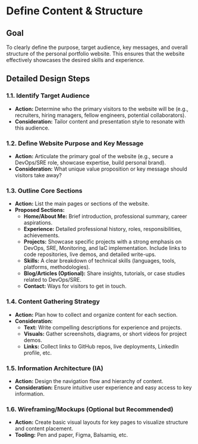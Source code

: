 # Define Content & Structure

## Goal
To clearly define the purpose, target audience, key messages, and overall structure of the personal portfolio website. This ensures that the website effectively showcases the desired skills and experience.

## Detailed Design Steps

### 1.1. Identify Target Audience
*   **Action:** Determine who the primary visitors to the website will be (e.g., recruiters, hiring managers, fellow engineers, potential collaborators).
*   **Consideration:** Tailor content and presentation style to resonate with this audience.

### 1.2. Define Website Purpose and Key Message
*   **Action:** Articulate the primary goal of the website (e.g., secure a DevOps/SRE role, showcase expertise, build personal brand).
*   **Consideration:** What unique value proposition or key message should visitors take away?

### 1.3. Outline Core Sections
*   **Action:** List the main pages or sections of the website.
*   **Proposed Sections:**
    *   **Home/About Me:** Brief introduction, professional summary, career aspirations.
    *   **Experience:** Detailed professional history, roles, responsibilities, achievements.
    *   **Projects:** Showcase specific projects with a strong emphasis on DevOps, SRE, Monitoring, and IaC implementation. Include links to code repositories, live demos, and detailed write-ups.
    *   **Skills:** A clear breakdown of technical skills (languages, tools, platforms, methodologies).
    *   **Blog/Articles (Optional):** Share insights, tutorials, or case studies related to DevOps/SRE.
    *   **Contact:** Ways for visitors to get in touch.

### 1.4. Content Gathering Strategy
*   **Action:** Plan how to collect and organize content for each section.
*   **Consideration:**
    *   **Text:** Write compelling descriptions for experience and projects.
    *   **Visuals:** Gather screenshots, diagrams, or short videos for project demos.
    *   **Links:** Collect links to GitHub repos, live deployments, LinkedIn profile, etc.

### 1.5. Information Architecture (IA)
*   **Action:** Design the navigation flow and hierarchy of content.
*   **Consideration:** Ensure intuitive user experience and easy access to key information.

### 1.6. Wireframing/Mockups (Optional but Recommended)
*   **Action:** Create basic visual layouts for key pages to visualize structure and content placement.
*   **Tooling:** Pen and paper, Figma, Balsamiq, etc.
